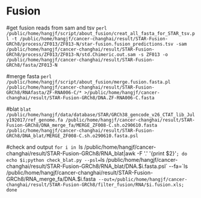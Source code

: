 # Fusion

#get fusion reads from sam and tsv
`perl /public/home/hangjf/script/about_fusion/creat_all_fasta_for_STAR_tsv.pl -t /public/home/hangjf/cancer-changhai/result/STAR-Fusion-GRCh8/process/ZF013/ZF013-N/star-fusion.fusion_predictions.tsv -sam /public/home/hangjf/cancer-changhai/result/STAR-Fusion-GRCh8/process/ZF013/ZF013-N/std.Chimeric.out.sam -s ZF013 -o /public/home/hangjf/cancer-changhai/result/STAR-Fusion-GRCh8/fasta/ZF013-N`

#merge fasta
`perl /public/home/hangjf/script/about_fusion/merge.fusion.fasta.pl  /public/home/hangjf/cancer-changhai/result/STAR-Fusion-GRCh8/RNAfasta/ZF-RNA006-C/* >/public/home/hangjf/cancer-changhai/result/STAR-Fusion-GRCh8/DNA.ZF-RNA006-C.fasta`

#blat
`blat /public/home/hangjf/data/database/STAR/GRCh38_gencode_v26_CTAT_lib_July192017/ref_genome.fa /public/home/hangjf/cancer-changhai/result/STAR-Fusion-GRCh8/DNA_merge_fa/MERGE_ZF008-C.sh.o290610.fasta /public/home/hangjf/cancer-changhai/result/STAR-Fusion-GRCh8/DNA_blat/MERGE_ZF008-C.sh.o290610.fasta.psl`

#check and output
`for i in `ls /public/home/hangjf/cancer-changhai/result/STAR-Fusion-GRCh8/RNA_blat|awk -F '.' '{print $2}'`; do echo $i;python check_blat.py --psl=`ls /public/home/hangjf/cancer-changhai/result/STAR-Fusion-GRCh8/RNA_blat/DNA.$i.fasta.psl` --fa=`ls /public/home/hangjf/cancer-changhai/result/STAR-Fusion-GRCh8/RNA_merge_fa/DNA.$i.fasta` --out=/public/home/hangjf/cancer-changhai/result/STAR-Fusion-GRCh8/filter_fusion/RNA/$i.fusion.xls; done`

